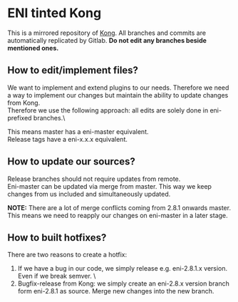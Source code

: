 # ENI tinted Kong

This is a mirrored repository of [Kong](https://github.com/Kong/kong). All branches and commits are automatically replicated by Gitlab. **Do not edit any branches beside mentioned ones.**

## How to edit/implement files?
We want to implement and extend plugins to our needs. Therefore we need a way to implement our changes but maintain the ability to update changes from Kong.\
Therefore we use the following approach: all edits are solely done in eni-prefixed branches.\

This means master has a eni-master equivalent.\
Release tags have a eni-x.x.x equivalent.

## How to update our sources?
Release branches should not require updates from remote.\
Eni-master can be updated via merge from master. This way we keep changes from us included and simultaneously updated.

**NOTE:** There are a lot of merge conflicts coming from 2.8.1 onwards master. This means we need to reapply our changes on eni-master in a later stage.

## How to built hotfixes?
There are two reasons to create a hotfix:
1. If we have a bug in our code, we simply release e.g. eni-2.8.1.x version. Even if we break semver. \
2. Bugfix-release from Kong: we simply create an eni-2.8.x version branch form eni-2.8.1 as source. Merge new changes into the new branch.
